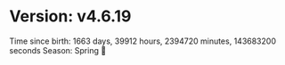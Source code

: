 # Version: v4.6.19
Time since birth: 1663 days, 39912 hours, 2394720 minutes, 143683200 seconds
Season: Spring 🌸
